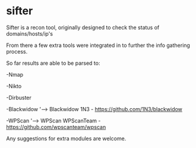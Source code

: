 # sifter

Sifter is a recon tool, originally designed to check the status of domains/hosts/ip's

From there a few extra tools were integrated in to further the info gathering process.

So far results are able to be parsed to:

-Nmap

-Nikto

-Dirbuster

-Blackwidow '--> Blackwidow 1N3 - https://github.com/1N3/blackwidow

-WPScan '--> WPScan WPScanTeam - https://github.com/wpscanteam/wpscan

Any suggestions for extra modules are welcome.
